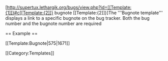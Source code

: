 <includeonly>[http://supertux.lethargik.org/bugs/view.php?id=[[Template:{1]]}#c[[Template:{2]]} bugnote&nbsp;[[Template:{2]]}]</includeonly><noinclude>The '''Bugnote template''' displays a link to a specific bugnote on the bug tracker.  Both the bug number and the bugnote number are required

== Example ==

 <nowiki>[[Template:Bugnote|575|1671]]</nowiki>

[[Category:Templates]]
</noinclude>
